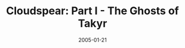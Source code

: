 ---
mission_id: cspear1
editorsChoice:
title: "Cloudspear: Part I - The Ghosts of Takyr"
authors: 
    - "Kevin Buscemi"
date: 2005-01-21
filename: "cspear1.zip"
description: "Cloudspear is a three part series of new missions for Dark Forces.  It follows New Republic operative Trac Andresk's efforts to hunt down and eliminate a mysterious crime lord."
cover:
levelReplaced:	JABSHIP
difficulty: yes
bm:	yes
fme: yes
wax: yes
three_do: no
voc: yes
gmd: yes
vue: no
lfd: yes
base: "New level from scratch" 
editors: "WDFUSE"

---